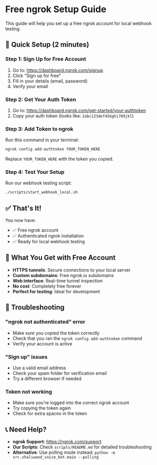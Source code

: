 # Free ngrok Setup Guide

This guide will help you set up a free ngrok account for local webhook testing.

## 🚀 Quick Setup (2 minutes)

### Step 1: Sign Up for Free Account
1. Go to: https://dashboard.ngrok.com/signup
2. Click "Sign up for free"
3. Fill in your details (email, password)
4. Verify your email

### Step 2: Get Your Auth Token
1. Go to: https://dashboard.ngrok.com/get-started/your-authtoken
2. Copy your auth token (looks like: `2abc123def456ghi789jkl`)

### Step 3: Add Token to ngrok
Run this command in your terminal:
```bash
ngrok config add-authtoken YOUR_TOKEN_HERE
```

Replace `YOUR_TOKEN_HERE` with the token you copied.

### Step 4: Test Your Setup
Run our webhook testing script:
```bash
./scripts/start_webhook_local.sh
```

## ✅ That's It!

You now have:
- ✅ Free ngrok account
- ✅ Authenticated ngrok installation
- ✅ Ready for local webhook testing

## 🎯 What You Get with Free Account

- **HTTPS tunnels**: Secure connections to your local server
- **Custom subdomains**: Free ngrok.io subdomains
- **Web interface**: Real-time tunnel inspection
- **No cost**: Completely free forever
- **Perfect for testing**: Ideal for development

## 🔧 Troubleshooting

### "ngrok not authenticated" error
- Make sure you copied the token correctly
- Check that you ran the `ngrok config add-authtoken` command
- Verify your account is active

### "Sign up" issues
- Use a valid email address
- Check your spam folder for verification email
- Try a different browser if needed

### Token not working
- Make sure you're logged into the correct ngrok account
- Try copying the token again
- Check for extra spaces in the token

## 📞 Need Help?

- **ngrok Support**: https://ngrok.com/support
- **Our Scripts**: Check `scripts/README.md` for detailed troubleshooting
- **Alternative**: Use polling mode instead: `python -m src.shaliwood_voice_bot.main --polling` 